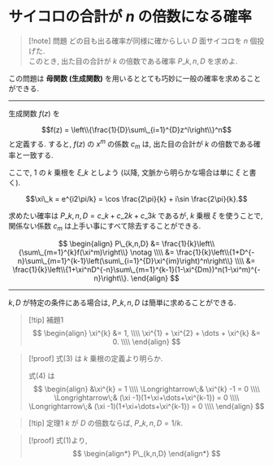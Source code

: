 # サイコロの合計が $n$ の倍数になる確率

> [!note] 問題
> どの目も出る確率が同様に確からしい $D$ 面サイコロを $n$ 個投げた.  
> このとき, 出た目の合計が $k$ の倍数である確率 $P\_{k,n,D}$ を求めよ.

この問題は **母関数 (生成関数)** を用いるととても巧妙に一般の確率を求めることができる.

---

生成関数 $f(z)$ を

$$f(z) = \left\\{\frac{1}{D}\sum\_{i=1}^{D}z^i\right\\}^n$$ と定義する.
すると, $f(z)$ の $x^m$ の係数 $c_m$ は, 出た目の合計が $k$ の倍数である確率と一致する.

ここで, $1$ の $k$ 乗根を $\xi\_k$ としよう (以降, 文脈から明らかな場合は単に $\xi$ と書く).

$$\xi\_k = e^{i2\pi/k} = \cos \frac{2\pi}{k} + i\sin \frac{2\pi}{k}.$$

求めたい確率は $P\_{k,n,D} = c\_k+c\_{2k}+c\_{3k}$ であるが, $k$ 乗根 $\xi$ を使うことで,
関係ない係数 $c_m$ は上手い事にすべて除去することができる.

$$
\begin{align}
P\_{k,n,D} 
&= \frac{1}{k}\left\\{\sum\_{m=1}^{k}f(\xi^m)\right\\}  \notag \\\\
&= \frac{1}{k}\left\\{1+D^{-n}\sum\_{m=1}^{k-1}\left(\sum\_{i=1}^{D}\xi^{im}\right)^n\right\\} \\\\
&= \frac{1}{k}\left\\{1+\xi^nD^{-n}\sum\_{m=1}^{k-1}(1-\xi^{Dm})^n(1-\xi^m)^{-n}\right\\}.
\end{align}
$$


---

$k, D$ が特定の条件にある場合は, $P\_{k,n,D}$ は簡単に求めることができる.

> [!tip] 補題1
> $$
> \begin{align}
>     \xi^{k} &= 1, \\\\
>     \xi^{1} + \xi^{2} + \dots + \xi^{k} &= 0. \\\\
> \end{align}
> $$

> [!proof]
> 式(3) は $k$ 乗根の定義より明らか.
>
> 式(4) は
> $$
> \begin{align}
>   &\xi^{k} = 1 \\\\
>   \Longrightarrow\;&
>   \xi^{k} -1 = 0 \\\\
>   \Longrightarrow\;&
>   (\xi -1)(1+\xi+\dots+\xi^{k-1}) = 0 \\\\
>   \Longrightarrow\;&
>   (\xi -1)(1+\xi+\dots+\xi^{k-1}) = 0 \\\\
> \end{align}
> $$

> [!tip] 定理1
> $k$ が $D$ の倍数ならば, $P\_{k,n,D}=1/k.$

> [!proof]
> 式(1)より, 
> $$
> \begin{align*}
>   P\_{k,n,D} 
> \end{align*}
> $$

<!-- > [!default] default
> lorem ipsum dolor sit amet

> [!note] note
> lorem ipsum dolor sit amet

> [!tip] tip
> lorem ipsum dolor sit amet

> [!important] important
> lorem ipsum dolor sit amet

> [!warning] warning
> lorem ipsum dolor sit amet

> [!caution] caution
> lorem ipsum dolor sit amet

> [!proof] proof
> lorem ipsum dolor sit amet -->
